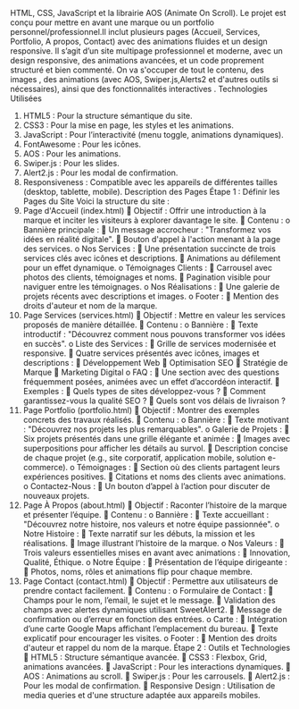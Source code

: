 HTML, CSS, JavaScript et la librairie AOS (Animate On Scroll). Le projet est 
conçu pour mettre en avant une marque ou un portfolio 
personnel/professionnel.Il inclut plusieurs pages (Accueil, Services, Portfolio, A 
propos, Contact) avec des animations fluides et un design responsive. 
Il s’agit d’un site multipage professionnel et moderne, avec un design 
responsive, des animations avancées, et un code proprement structuré et 
bien commenté. On va s'occuper de tout le contenu, des images , des animations 
(avec AOS, Swiper.js,Alerts2 et d'autres outils si nécessaires), ainsi que des 
fonctionnalités interactives . 
Technologies Utilisées 
1. HTML5 : Pour la structure sémantique du site. 
2. CSS3 : Pour la mise en page, les styles et les animations. 
3. JavaScript : Pour l’interactivité (menu toggle, animations dynamiques). 
4. FontAwesome : Pour les icônes. 
5. AOS : Pour les animations. 
6. Swiper.js : Pour les slides. 
7. Alert2.js : Pour les modal de confirmation.  
8. Responsiveness : Compatible avec les appareils de différentes tailles 
(desktop, tablette, mobile). 
Description des Pages 
Étape 1 : Définir les Pages du Site 
Voici la structure du site : 
1. Page d'Accueil (index.html) 
 Objectif : Offrir une introduction à la marque et inciter les visiteurs à 
explorer davantage le site. 
 Contenu : 
o Bannière principale : 
 Un message accrocheur : "Transformez vos idées en réalité 
digitale". 
 Bouton d'appel à l'action menant à la page des services. 
o Nos Services : 
 Une présentation succincte de trois services clés avec icônes 
et descriptions. 
 Animations au défilement pour un effet dynamique. 
o Témoignages Clients : 
 Carrousel avec photos des clients, témoignages et noms. 
 Pagination visible pour naviguer entre les témoignages. 
o Nos Réalisations : 
 Une galerie de projets récents avec descriptions et images. 
o Footer : 
 Mention des droits d'auteur et nom de la marque. 
2. Page Services (services.html) 
 Objectif : Mettre en valeur les services proposés de manière détaillée. 
 Contenu : 
o Bannière : 
 Texte introductif : "Découvrez comment nous pouvons 
transformer vos idées en succès". 
o Liste des Services : 
 Grille de services modernisée et responsive. 
 Quatre services présentés avec icônes, images et descriptions 
: 
 Développement Web 
 Optimisation SEO 
 Stratégie de Marque 
 Marketing Digital 
o FAQ : 
 Une section avec des questions fréquemment posées, 
animées avec un effet d’accordéon interactif. 
 Exemples : 
 Quels types de sites développez-vous ? 
 Comment garantissez-vous la qualité SEO ? 
 Quels sont vos délais de livraison ? 
3. Page Portfolio (portfolio.html) 
 Objectif : Montrer des exemples concrets des travaux réalisés. 
 Contenu : 
o Bannière : 
 Texte motivant : "Découvrez nos projets les plus 
remarquables". 
o Galerie de Projets : 
 Six projets présentés dans une grille élégante et animée : 
 Images avec superpositions pour afficher les détails au 
survol. 
 Description concise de chaque projet (e.g., site 
corporatif, application mobile, solution e-commerce). 
o Témoignages : 
 Section où des clients partagent leurs expériences positives. 
 Citations et noms des clients avec animations. 
o Contactez-Nous : 
 Un bouton d’appel à l’action pour discuter de nouveaux 
projets. 
4. Page À Propos (about.html) 
 Objectif : Raconter l’histoire de la marque et présenter l’équipe. 
 Contenu : 
o Bannière : 
 Texte accueillant : "Découvrez notre histoire, nos valeurs et 
notre équipe passionnée". 
o Notre Histoire : 
 Texte narratif sur les débuts, la mission et les réalisations. 
 Image illustrant l’histoire de la marque. 
o Nos Valeurs : 
 Trois valeurs essentielles mises en avant avec animations : 
 Innovation, Qualité, Éthique. 
o Notre Équipe : 
 Présentation de l’équipe dirigeante : 
 Photos, noms, rôles et animations flip pour chaque 
membre. 
5. Page Contact (contact.html) 
 Objectif : Permettre aux utilisateurs de prendre contact facilement. 
 Contenu : 
o Formulaire de Contact : 
 Champs pour le nom, l’email, le sujet et le message. 
 Validation des champs avec alertes dynamiques utilisant 
SweetAlert2. 
 Message de confirmation ou d’erreur en fonction des entrées. 
o Carte : 
 Intégration d’une carte Google Maps affichant 
l’emplacement du bureau. 
 Texte explicatif pour encourager les visites. 
o Footer : 
 Mention des droits d'auteur et rappel du nom de la marque. 
Étape 2 : Outils et Technologies 
 HTML5 : Structure sémantique avancée. 
 CSS3 : Flexbox, Grid, animations avancées. 
 JavaScript : Pour les interactions dynamiques. 
 AOS : Animations au scroll. 
 Swiper.js : Pour les carrousels. 
 Alert2.js : Pour les modal de confirmation. 
 Responsive Design : Utilisation de media queries et d'une structure 
adaptée aux appareils mobiles. 